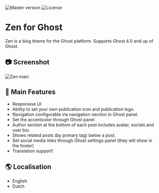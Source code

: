 ![Master version](https://img.shields.io/github/package-json/v/SpookThemes/zen-ghost-theme/master?style=flat-square)
![License](https://img.shields.io/github/license/SpookThemes/zen-ghost-theme?style=flat-square)

# Zen for Ghost
Zen is a blog theme for the Ghost platform. Supports Ghost 4.0 and up of Ghost.

## 📷 Screenshot
![Zen main](https://github.com/SpookThemes/zen-ghost-theme/raw/master/assets/screenshot-desktop.png)

## 📃 Main Features
- Responsive UI
- Ability to set your own publication icon and publication logo.
- Navigation configurable via navigation-section in Ghost panel.
- Set the accentcolor through Ghost panel
- Author section at the bottom of each post includes avatar, socials and user bio.
- Shows related posts (by primary tag) below a post.
- Set social media links through Ghost settings panel (they will show in the footer)
- Translation support!

## 🌎 Localisation
- English
- Dutch